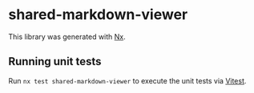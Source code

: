 # shared-markdown-viewer

This library was generated with [Nx](https://nx.dev).

## Running unit tests

Run `nx test shared-markdown-viewer` to execute the unit tests via [Vitest](https://vitest.dev/).
